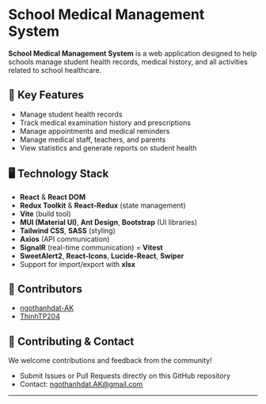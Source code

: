 # School Medical Management System

**School Medical Management System** is a web application designed to help schools manage student health records, medical history, and all activities related to school healthcare.

## 🚀 Key Features
- Manage student health records
- Track medical examination history and prescriptions
- Manage appointments and medical reminders
- Manage medical staff, teachers, and parents
- View statistics and generate reports on student health

## 🖥️ Technology Stack
- **React** & **React DOM**
- **Redux Toolkit** & **React-Redux** (state management)
- **Vite** (build tool)
- **MUI (Material UI)**, **Ant Design**, **Bootstrap** (UI libraries)
- **Tailwind CSS**, **SASS** (styling)
- **Axios** (API communication)
- **SignalR** (real-time communication)
= **Vitest**
- **SweetAlert2**, **React-Icons**, **Lucide-React**, **Swiper**
- Support for import/export with **xlsx**

## 👥 Contributors

- [ngothanhdat-AK](https://github.com/ngothanhdat-AK)
- [ThinhTP204](https://github.com/ThinhTP204)

## 🤝 Contributing & Contact

We welcome contributions and feedback from the community!

- Submit Issues or Pull Requests directly on this GitHub repository
- Contact: [ngothanhdat.AK@gmail.com](mailto:ngothanhdat.AK@gmail.com)

------------------------------------------------------------------
